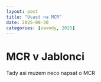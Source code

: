 ```yaml
---
layout: post
title: "Ucast na MCR"
date: 2025-08-30
categories: [zavody, 2025]
---
```


# MCR v Jablonci

Tady asi muzem neco napsat o MCR
